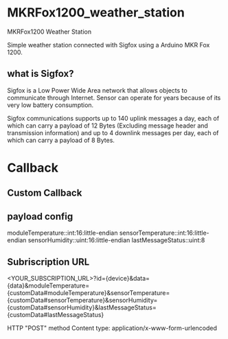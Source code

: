 # MKRFox1200_weather_station
MKRFox1200 Weather Station

Simple weather station connected with Sigfox using a Arduino MKR Fox 1200.

## what is Sigfox?
Sigfox is a Low Power Wide Area network that allows objects to communicate through Internet.
Sensor can operate for years because of its very low battery consumption.

Sigfox communications supports up to 140 uplink messages a day, each of which can carry a payload of 12 Bytes (Excluding message header and transmission information) and up to 4 downlink messages per day, each of which can carry a payload of 8 Bytes.

# Callback

## Custom Callback

## payload config
moduleTemperature::int:16:little-endian sensorTemperature::int:16:little-endian sensorHumidity::uint:16:little-endian lastMessageStatus::uint:8

## Subriscription URL
<YOUR_SUBSCRIPTION_URL>?id={device}&data={data}&moduleTemperature={customData#moduleTemperature}&sensorTemperature={customData#sensorTemperature}&sensorHumidity={customData#sensorHumidity}&lastMessageStatus={customData#lastMessageStatus}

HTTP "POST" method Content type: application/x-www-form-urlencoded
